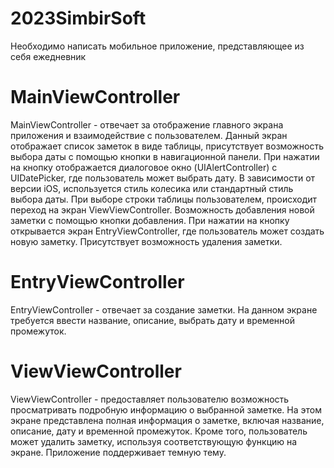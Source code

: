 # 2023SimbirSoft
Необходимо написать мобильное приложение, представляющее из себя ежедневник
# MainViewController
MainViewController - отвечает за отображение главного экрана приложения и взаимодействие с пользователем. Данный экран отображает список заметок в виде таблицы, присутствует возможность выбора даты с помощью кнопки в навигационной панели. При нажатии на кнопку отображается диалоговое окно (UIAlertController) с UIDatePicker, где пользователь может выбрать дату. В зависимости от версии iOS, используется стиль колесика или стандартный стиль выбора даты. При выборе строки таблицы пользователем, происходит переход на экран ViewViewController. Возможность добавления новой заметки с помощью кнопки добавления. При нажатии на кнопку открывается экран EntryViewController, где пользователь может создать новую заметку. Присутствует возможность удаления заметки.
# EntryViewController
EntryViewController - отвечает за создание заметки. На данном экране требуется ввести название, описание, выбрать дату и временной промежуток.
# ViewViewController
ViewViewController - предоставляет пользователю возможность просматривать подробную информацию о выбранной заметке. На этом экране представлена полная информация о заметке, включая название, описание, дату и временной промежуток. Кроме того, пользователь может удалить заметку, используя соответствующую функцию на экране.
Приложение поддерживает темную тему.
